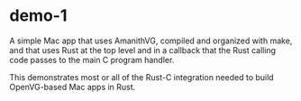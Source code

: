 # demo-1

A simple Mac app that uses AmanithVG, compiled and organized with make, and that uses Rust at the top level and in a callback that the Rust calling code passes to the main C program handler.

This demonstrates most or all of the Rust-C integration needed to build OpenVG-based Mac apps in Rust.
